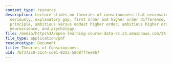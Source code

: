 ```yaml
---
content_type: resource
description: Lecture slides on theories of consciousness that neuroscientists take
  seriously, explanatory gap, first order and higher order difference, the transitivity
  principle, ambitious versus modest higher order, ambitious higher order theory,
  neuroscience, and psychology.
file: /media/https%3A/open-learning-course-data-rc.s3.amazonaws.com/24-08j-philosophical-issues-in-brain-science-spring-2009/7bf372c031c4cd9182d358d8ff7ee9b7_MIT24_08JS09_Lec_Apr13.pdf
file_type: application/pdf
resourcetype: Document
title: Theories of Consciousness
uid: 7bf372c0-31c4-cd91-82d3-58d8ff7ee9b7
---
```

